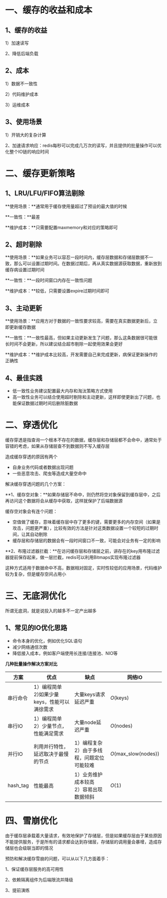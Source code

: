 # **一**、缓存的收益和成本

## 1、缓存的收益

1）加速读写

2、降低后端负载

## 2、成本

1）数据不一致性

2）代码维护成本

3）运维成本

## 3、使用场景

1）开销大的复杂计算

2、加速请求响应：redis每秒可以完成几万次的读写，并且提供的批量操作可以优化整个IO链的响应时间

# 二、缓存更新策略

## 1、LRU/LFU/FIFO算法剔除

**使用场景：**通常用于缓存使用量超过了预设的最大值的时候

**一致性：**最差

**维护成本：**只需要配置maxmemory和对应的策略即可

## 2、超时剔除

**使用场景：**如果业务可以容忍一段时间内，缓存层数据和存储层数据不一致，那么可以设置过期时间。在数据过期后，再从真实数据源获取数据，重新放到缓存病设置过期时间

**一致性：**一段时间窗口内存在一致性问题

**维护成本：**较低，只需要设置expire过期时间即可

## 3、主动更新

**使用场景：**应用方对于数据的一致性要求较高，需要在真实数据更新后，立即更新缓存数据

**一致性：**一致性最高，但如果主动更新发生了问题，那么这条数据很可能很长时间不会更新，所以建议结合超市剔除一起使用效果会更好

**维护成本：**维护成本比较高，开发需要自己来完成更新，病保证更新操作的正确性

## 4、最佳实践

- 低一致性业务建议配置最大内存和淘汰策略方式使用
- 高一致性业务可以结合使用超时剔除和主动更新，这样即使更新出了问题，也能保证数据过期时间后删除脏数据

# 二、穿透优化

缓存穿透是指查询一个根本不存在的数据，缓存层和存储层都不会命中，通常处于容错的考虑，如果从存储层查不到数据则不写入缓存层

造成缓存穿透的原因有两个

- 自身业务代码或者数据出现问题
- 一些恶意攻击、爬虫等造成大量空命中

解决缓存穿透问题的几个方案：

**1、缓存空对象：**如果存储层不命中，则仍然将空对象保留到缓存层中，之后再访问这个数据将会从缓存中获取，这样就保护了后端数据源

缓存空对象会有连个问题：

- 空值做了缓存，意味着缓存层中存了更多的键，需要更多的内存空间（如果是攻击，问题更严重），比较有效的方法是针对这类数据设置一个较短的过期时间，让其自动剔除
- 缓存层和存储层的数据会有一段时间窗口不一致，可能会对业务有一定的影响

**2、布隆过滤器拦截：**在访问缓存层和存储层之前，讲存在的key用布隆过滤器提前保存起来，做一层拦截，redis可以利用Bitmaps实现布隆过滤器

这种方式适用于数据命中不高，数据相对固定，实时性较低的应用场景，代码维护较为复杂，但是缓存空间占用小

# 三、无底洞优化

所谓无底洞，就是说投入的越多不一定产出越多

## 1、常见的IO优化思路

- 命令本身的优化，例如优化SQL语句
- 减少网络通信次数
- 降低接入成本，例如客户端使用长连接/连接池、NIO等

**几种批量操作解决方案对比**

| 方案     | 优点                                               | 缺点                                             | 网络IO               |
| -------- | -------------------------------------------------- | ------------------------------------------------ | -------------------- |
| 串行命令 | 1）编程简单<br />2)如果少量 keys，性能可以满徐需求 | 大量keys请求延迟严重                             | *O*(keys)            |
| 串行IO   | 1）编程简单<br />2）少量节点，性能满足需求         | 大量node延迟严重                                 | *O*(nodes)           |
| 并行IO   | 利用并行特性，延迟取决于最慢的节点                 | 1）编程复杂<br />2）由于多线程，问题定位可能较难 | *O*(max_slow(nodes)) |
| hash_tag | 性能最高                                           | 1）业务维护成本较高<br />2）容易出现数据倾斜     | *O*(1)               |

# 四、雪崩优化

由于缓存层承载着大量请求，有效地保护了存储层，但是如果缓存层由于某些原因不能提供服务，于是所有的请求都会达到存储层，存储层的调用量会暴增，造成存储层也会级联当即的情况

预防和解决缓存雪崩的问题，可以从以下几方面着手：

1、保证缓存层服务的高可用性

2、依赖隔离组件为后端限流并降级

3、提前演练